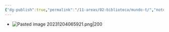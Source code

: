 ```yaml
---
{"dg-publish":true,"permalink":"/11-areas/02-biblioteca/mundo-t/","noteIcon":""}
---
```


- ![Pasted image 20231204065921.png|200](/img/user/11%20%C3%81reas%20%E2%9A%99/02%20Biblioteca/%F0%9F%92%BE%20Adjuntos/Pasted%20image%2020231204065921.png)